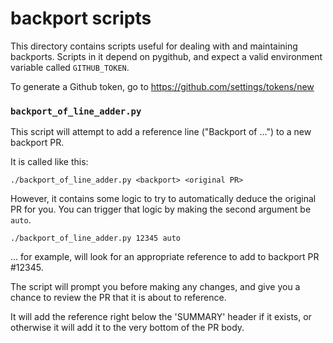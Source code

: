# backport scripts

This directory contains scripts useful for dealing with and maintaining
backports. Scripts in it depend on pygithub, and expect a valid environment
variable called `GITHUB_TOKEN`.

To generate a Github token, go to https://github.com/settings/tokens/new

### `backport_of_line_adder.py`

This script will attempt to add a reference line ("Backport of ...") to a new
backport PR.

It is called like this:

```
./backport_of_line_adder.py <backport> <original PR>
```

However, it contains some logic to try to automatically deduce the original PR
for you. You can trigger that logic by making the second argument be `auto`.

```
./backport_of_line_adder.py 12345 auto
```

... for example, will look for an appropriate reference to add to backport PR
#12345.

The script will prompt you before making any changes, and give you a chance to
review the PR that it is about to reference.

It will add the reference right below the 'SUMMARY' header if it exists, or
otherwise it will add it to the very bottom of the PR body.
